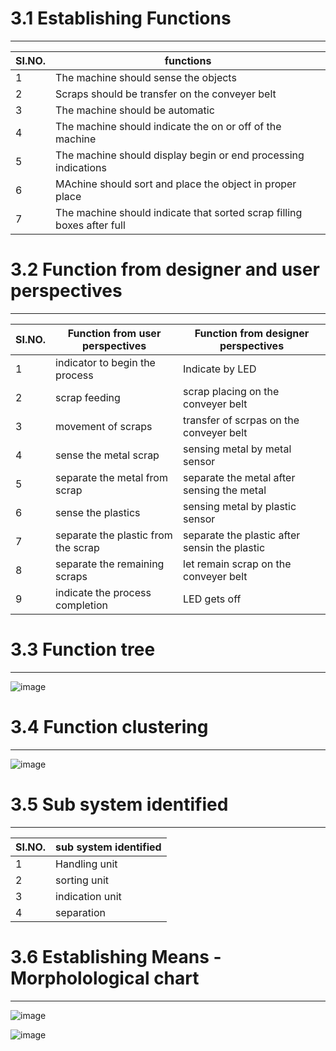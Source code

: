 # 3.1 Establishing Functions
*** 
|**SI.NO.**|**functions**|
|----------|--------------|
|1|The machine should sense the objects|
|2|Scraps should be transfer on the conveyer belt|
|3|The machine should be automatic |
|4|The machine should indicate the on or off of the machine|
|5|The machine should display begin or end processing indications|
|6|MAchine should sort and place the object in proper place|
|7|The machine should indicate that sorted scrap filling boxes after full| 

# 3.2 Function from  designer and user perspectives
***
|**SI.NO.**|**Function from user perspectives**|**Function from  designer perspectives**|
|----------|-----------------------------------|-----------------------------------------|
|1|indicator to begin the process|Indicate by LED|
|2|scrap feeding|scrap placing on the conveyer belt|
|3|movement of scraps|transfer of scrpas on the conveyer belt|
|4|sense the metal scrap|sensing metal by metal sensor|
|5|separate the metal from scrap|separate the metal after sensing the metal|
|6|sense the plastics |sensing metal by plastic sensor|
|7|separate the plastic from the scrap|separate the plastic after sensin the plastic|
|8|separate the remaining scraps|let remain scrap on the conveyer belt|
|9|indicate the process completion|LED gets off|

# 3.3 Function tree
***
![image](https://github.com/CEER-C/C12/assets/131231105/e226c7d6-eafb-4b6c-b9f4-29f77cd7915a)

# 3.4 Function clustering
***
![image](https://github.com/CEER-C/C12/assets/131231105/4542ca0b-bb9b-4f19-9ba0-82cd73d9cf29)

# 3.5 Sub system identified

***
|**SI.NO.**|sub system identified |
|----------|--------------------------|
|1|Handling unit|
|2|sorting unit|
|3|indication unit|
|4|separation|

# 3.6 Establishing Means - Morpholological chart
***


![image](https://github.com/teejnas/Trail/assets/133678087/5bf49954-d556-43ad-9fd7-31116fd6311d)

![image](https://github.com/teejnas/Trail/assets/133678087/8dddeb9f-e3b2-487b-8cde-aab5162dbf88)

